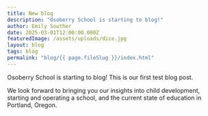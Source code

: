 ```yaml
---
title: New blog
description: "Osoberry School is starting to blog!"
author: Emily Souther
date: 2025-03-01T12:00:00.000Z
featuredImage: /assets/uploads/dice.jpg
layout: blog
tags: blog
permalink: "blog/{{ page.fileSlug }}/index.html"
---
```


Osoberry School is starting to blog! This is our first test blog post.

We look forward to bringing you our insights into child development, starting and operating a school, and the current state of education in Portland, Oregon.
